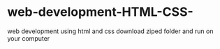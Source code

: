 # web-development-HTML-CSS-

web development using html and css
download ziped folder and run on your computer
